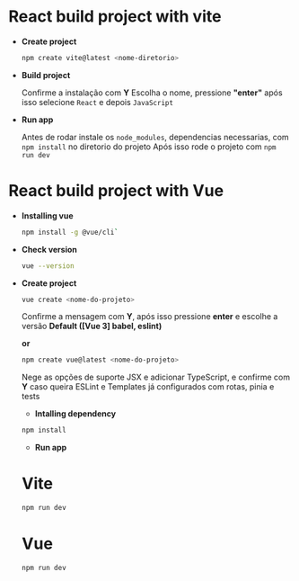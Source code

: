 # React build project with vite

- **Create project**

  ```bash
  npm create vite@latest <nome-diretorio>
  ```

- **Build project**

  Confirme a instalação com **Y** Escolha o nome, pressione **"enter"** após isso selecione `React` e depois `JavaScript`

- **Run app**

  Antes de rodar instale os `node_modules`, dependencias necessarias, com `npm install` no diretorio do projeto
  Após isso rode o projeto com `npm run dev`

# React build project with Vue

- **Installing vue**

  ```bash
  npm install -g @vue/cli`
  ```

- **Check version**

  ```bash
  vue --version
  ```

- **Create project**

  ```bash
  vue create <nome-do-projeto>
  ```

  Confirme a mensagem com **Y**, após isso pressione **enter** e escolhe a versão **Default ([Vue 3] babel, eslint)**

  **or**

  ```bash
  npm create vue@latest <nome-do-projeto>
  ```

  Nege as opções de suporte JSX e adicionar TypeScript, e confirme com **Y** caso queira ESLint e Templates já configurados com rotas, pinia e tests

  - **Intalling dependency**

  ```bash
  npm install
  ```

  - **Run app**

  # Vite

  ```bash
  npm run dev
  ```

  # Vue

  ```bash
  npm run dev
  ```
